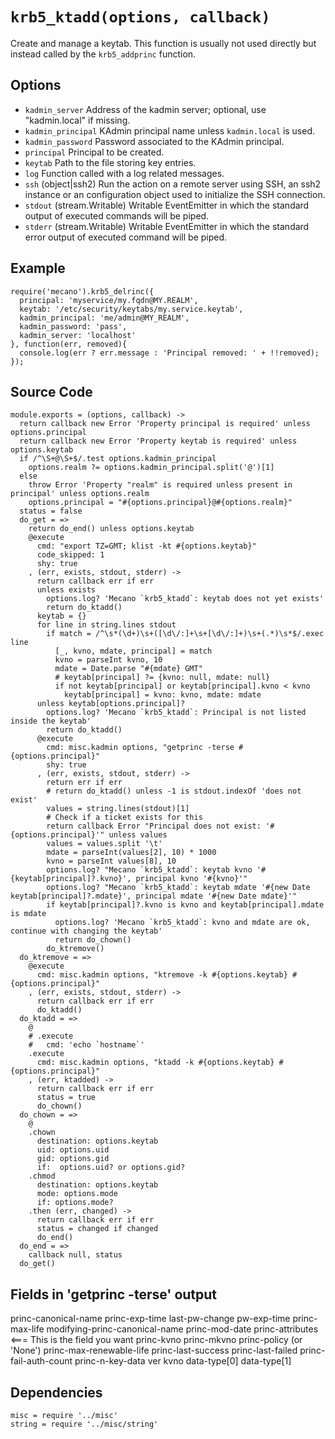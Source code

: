 
# `krb5_ktadd(options, callback)`

Create and manage a keytab. This function is usually not used directly but instead
called by the `krb5_addprinc` function.

## Options

*   `kadmin_server`
    Address of the kadmin server; optional, use "kadmin.local" if missing.
*   `kadmin_principal`
    KAdmin principal name unless `kadmin.local` is used.
*   `kadmin_password`
    Password associated to the KAdmin principal.
*   `principal`
    Principal to be created.
*   `keytab`
    Path to the file storing key entries.
*   `log`
    Function called with a log related messages.
*   `ssh` (object|ssh2)
    Run the action on a remote server using SSH, an ssh2 instance or an
    configuration object used to initialize the SSH connection.
*   `stdout` (stream.Writable)
    Writable EventEmitter in which the standard output of executed commands will
    be piped.
*   `stderr` (stream.Writable)
    Writable EventEmitter in which the standard error output of executed command
    will be piped.

## Example

```
require('mecano').krb5_delrinc({
  principal: 'myservice/my.fqdn@MY.REALM',
  keytab: '/etc/security/keytabs/my.service.keytab',
  kadmin_principal: 'me/admin@MY_REALM',
  kadmin_password: 'pass',
  kadmin_server: 'localhost'
}, function(err, removed){
  console.log(err ? err.message : 'Principal removed: ' + !!removed);
});
```

## Source Code

    module.exports = (options, callback) ->
      return callback new Error 'Property principal is required' unless options.principal
      return callback new Error 'Property keytab is required' unless options.keytab
      if /^\S+@\S+$/.test options.kadmin_principal
        options.realm ?= options.kadmin_principal.split('@')[1]
      else
        throw Error 'Property "realm" is required unless present in principal' unless options.realm
        options.principal = "#{options.principal}@#{options.realm}"
      status = false
      do_get = =>
        return do_end() unless options.keytab
        @execute
          cmd: "export TZ=GMT; klist -kt #{options.keytab}"
          code_skipped: 1
          shy: true
        , (err, exists, stdout, stderr) ->
          return callback err if err
          unless exists
            options.log? 'Mecano `krb5_ktadd`: keytab does not yet exists'
            return do_ktadd()
          keytab = {}
          for line in string.lines stdout
            if match = /^\s*(\d+)\s+([\d\/:]+\s+[\d\/:]+)\s+(.*)\s*$/.exec line
              [_, kvno, mdate, principal] = match
              kvno = parseInt kvno, 10
              mdate = Date.parse "#{mdate} GMT"
              # keytab[principal] ?= {kvno: null, mdate: null}
              if not keytab[principal] or keytab[principal].kvno < kvno
                keytab[principal] = kvno: kvno, mdate: mdate
          unless keytab[options.principal]?
            options.log? 'Mecano `krb5_ktadd`: Principal is not listed inside the keytab'
            return do_ktadd()
          @execute
            cmd: misc.kadmin options, "getprinc -terse #{options.principal}"
            shy: true
          , (err, exists, stdout, stderr) ->
            return err if err
            # return do_ktadd() unless -1 is stdout.indexOf 'does not exist'
            values = string.lines(stdout)[1]
            # Check if a ticket exists for this
            return callback Error "Principal does not exist: '#{options.principal}'" unless values
            values = values.split '\t'
            mdate = parseInt(values[2], 10) * 1000
            kvno = parseInt values[8], 10
            options.log? "Mecano `krb5_ktadd`: keytab kvno '#{keytab[principal]?.kvno}', principal kvno '#{kvno}'"
            options.log? "Mecano `krb5_ktadd`: keytab mdate '#{new Date keytab[principal]?.mdate}', principal mdate '#{new Date mdate}'"
            if keytab[principal]?.kvno is kvno and keytab[principal].mdate is mdate
              options.log? 'Mecano `krb5_ktadd`: kvno and mdate are ok, continue with changing the keytab'
              return do_chown()
            do_ktremove()
      do_ktremove = =>
        @execute
          cmd: misc.kadmin options, "ktremove -k #{options.keytab} #{options.principal}"
        , (err, exists, stdout, stderr) ->
          return callback err if err
          do_ktadd()
      do_ktadd = =>
        @
        # .execute
        #   cmd: 'echo `hostname`'
        .execute
          cmd: misc.kadmin options, "ktadd -k #{options.keytab} #{options.principal}"
        , (err, ktadded) ->
          return callback err if err
          status = true
          do_chown()
      do_chown = =>
        @
        .chown
          destination: options.keytab
          uid: options.uid
          gid: options.gid
          if:  options.uid? or options.gid?
        .chmod
          destination: options.keytab
          mode: options.mode
          if: options.mode?
        .then (err, changed) ->
          return callback err if err
          status = changed if changed
          do_end()
      do_end = =>
        callback null, status
      do_get()

## Fields in 'getprinc -terse' output

princ-canonical-name
princ-exp-time
last-pw-change
pw-exp-time
princ-max-life
modifying-princ-canonical-name
princ-mod-date
princ-attributes <=== This is the field you want
princ-kvno
princ-mkvno
princ-policy (or 'None')
princ-max-renewable-life
princ-last-success
princ-last-failed
princ-fail-auth-count
princ-n-key-data
ver
kvno
data-type[0]
data-type[1]

## Dependencies

    misc = require '../misc'
    string = require '../misc/string'
